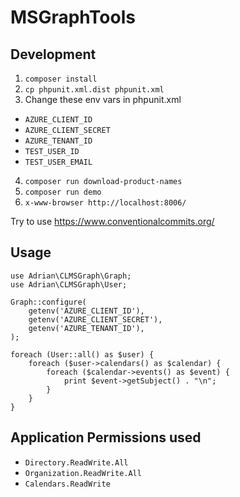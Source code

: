 # MSGraphTools

## Development 

1. `composer install`
2. `cp phpunit.xml.dist phpunit.xml`
3. Change these env vars in phpunit.xml
- `AZURE_CLIENT_ID`
- `AZURE_CLIENT_SECRET`
- `AZURE_TENANT_ID`
- `TEST_USER_ID`
- `TEST_USER_EMAIL`

4. `composer run download-product-names`
5. `composer run demo`
6. `x-www-browser http://localhost:8006/`

Try to use https://www.conventionalcommits.org/

## Usage

```
use Adrian\CLMSGraph\Graph;
use Adrian\CLMSGraph\User;

Graph::configure(
    getenv('AZURE_CLIENT_ID'),
    getenv('AZURE_CLIENT_SECRET'),
    getenv('AZURE_TENANT_ID'),
);

foreach (User::all() as $user) {
    foreach ($user->calendars() as $calendar) {
        foreach ($calendar->events() as $event) {
            print $event->getSubject() . "\n";
        }
    }
}
```

## Application Permissions used

- `Directory.ReadWrite.All`
- `Organization.ReadWrite.All`
- `Calendars.ReadWrite`
